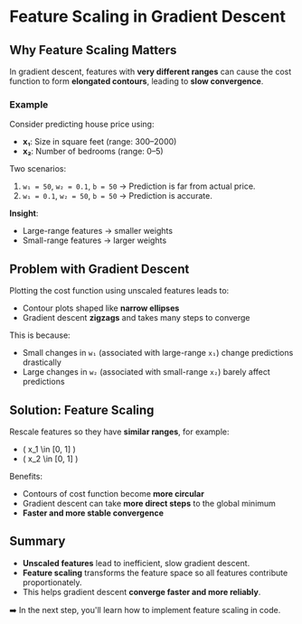 # Feature Scaling in Gradient Descent

## Why Feature Scaling Matters

In gradient descent, features with **very different ranges** can cause the cost function to form **elongated contours**, leading to **slow convergence**.

### Example

Consider predicting house price using:

- **x₁**: Size in square feet (range: 300–2000)
- **x₂**: Number of bedrooms (range: 0–5)

Two scenarios:

1. `w₁ = 50`, `w₂ = 0.1`, `b = 50` → Prediction is far from actual price.
2. `w₁ = 0.1`, `w₂ = 50`, `b = 50` → Prediction is accurate.

**Insight**:

- Large-range features → smaller weights
- Small-range features → larger weights

## Problem with Gradient Descent

Plotting the cost function using unscaled features leads to:

- Contour plots shaped like **narrow ellipses**
- Gradient descent **zigzags** and takes many steps to converge

This is because:

- Small changes in `w₁` (associated with large-range `x₁`) change predictions drastically
- Large changes in `w₂` (associated with small-range `x₂`) barely affect predictions

## Solution: Feature Scaling

Rescale features so they have **similar ranges**, for example:

- \( x_1 \in [0, 1] \)
- \( x_2 \in [0, 1] \)

Benefits:

- Contours of cost function become **more circular**
- Gradient descent can take **more direct steps** to the global minimum
- **Faster and more stable convergence**

## Summary

- **Unscaled features** lead to inefficient, slow gradient descent.
- **Feature scaling** transforms the feature space so all features contribute proportionately.
- This helps gradient descent **converge faster and more reliably**.

➡️ In the next step, you'll learn how to implement feature scaling in code.
